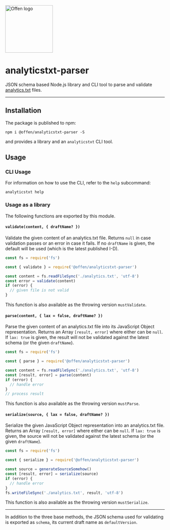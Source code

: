 <a href="https://www.offen.dev/">
    <img src="https://offen.github.io/press-kit/offen-material/gfx-GitHub-Offen-logo.svg" alt="Offen logo" title="Offen" width="150px"/>
</a>

# analyticstxt-parser

JSON schema based Node.js library and CLI tool to parse and validate [analytics.txt][] files.

[analytics.txt]: https://www.analyticstxt.org

---

## Installation

The package is published to npm:

```
npm i @offen/analyticstxt-parser -S
```

and provides a library and an `analyticstxt` CLI tool.

## Usage

### CLI Usage

For information on how to use the CLI, refer to the `help` subcommand:

```
analyticstxt help
```

### Usage as a library

The following functions are exported by this module.

#### `validate(content, { draftName? })`

Validate the given content of an analytics.txt file. Returns `null` in case validation passes or an error in case it fails. If no `draftName` is given, the default will be used (which is the latest published I-D).

```js
const fs = require('fs')

const { validate } = require('@offen/analyticstxt-parser')

const content = fs.readFileSync('./analytics.txt', 'utf-8')
const error = validate(content)
if (error) {
  // given file is not valid
}
```

This function is also available as the throwing version `mustValidate`.

#### `parse(content, { lax = false, draftName? })`

Parse the given content of an analytics.txt file into its JavaScript Object representation. Returns an Array `[result, error]` where either can be `null`. If `lax: true` is given, the result will not be validated against the latest schema (or the given `draftName`).

```js
const fs = require('fs')

const { parse } = require('@offen/analyticstxt-parser')

const content = fs.readFileSync('./analytics.txt', 'utf-8')
const [result, error] = parse(content)
if (error) {
  // handle error
}
// process result
```

This function is also available as the throwing version `mustParse`.

#### `serialize(source, { lax = false, draftName? })`

Serialize the given JavaScript Object representation into an analytics.txt file. Returns an Array `[result, error]` where either can be `null`. If `lax: true` is given, the source will not be validated against the latest schema (or the given `draftName`).

```js
const fs = require('fs')

const { serialize } = require('@offen/analyticstxt-parser')

const source = generateSourceSomehow()
const [result, error] = serialize(source)
if (error) {
  // handle error
}
fs.writeFileSync('./analytics.txt', result, 'utf-8')
```

This function is also available as the throwing version `mustSerialize`.

---

In addition to the three base methods, the JSON schema used for validating is exported as `schema`, its current draft name as `defaultVersion`.
